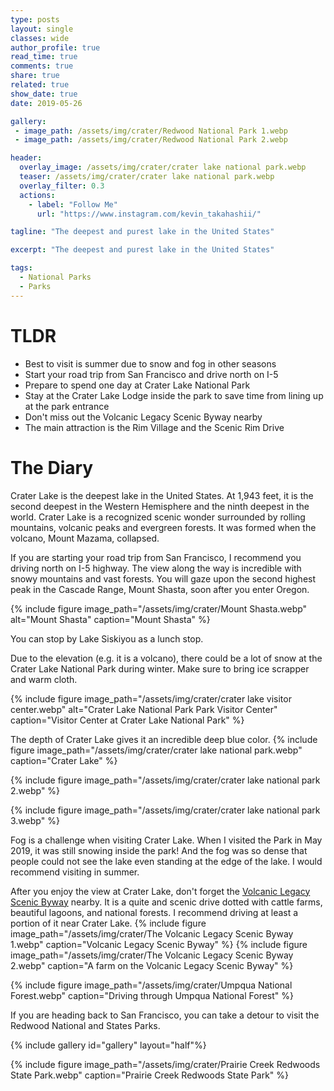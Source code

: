 ```yaml
---
type: posts
layout: single
classes: wide
author_profile: true
read_time: true
comments: true
share: true
related: true
show_date: true
date: 2019-05-26

gallery:
 - image_path: /assets/img/crater/Redwood National Park 1.webp
 - image_path: /assets/img/crater/Redwood National Park 2.webp

header:
  overlay_image: /assets/img/crater/crater lake national park.webp
  teaser: /assets/img/crater/crater lake national park.webp
  overlay_filter: 0.3
  actions:
    - label: "Follow Me"
      url: "https://www.instagram.com/kevin_takahashii/"

tagline: "The deepest and purest lake in the United States"

excerpt: "The deepest and purest lake in the United States"

tags:
  - National Parks
  - Parks
---
```


# TLDR
* Best to visit is summer due to snow and fog in other seasons
* Start your road trip from San Francisco and drive north on I-5
* Prepare to spend one day at Crater Lake National Park
* Stay at the Crater Lake Lodge inside the park to save time from lining up at the park entrance
* Don't miss out the Volcanic Legacy Scenic Byway nearby
* The main attraction is the Rim Village and the Scenic Rim Drive

# The Diary
Crater Lake is the deepest lake in the United States. At 1,943 feet, it is the second deepest in the Western Hemisphere and the ninth deepest in the world. Crater Lake is a recognized scenic wonder surrounded by rolling mountains, volcanic peaks and evergreen forests. It was formed when the volcano, Mount Mazama, collapsed.

If you are starting your road trip from San Francisco, I recommend you driving north on I-5 highway. The view along the way is incredible with snowy mountains and vast forests. You will gaze upon the second highest peak in the Cascade Range, Mount Shasta, soon after you enter Oregon.

{% include figure image_path="/assets/img/crater/Mount Shasta.webp" alt="Mount Shasta" caption="Mount Shasta" %}

You can stop by Lake Siskiyou as a lunch stop.

Due to the elevation (e.g. it is a volcano), there could be a lot of snow at the Crater Lake National Park during winter. Make sure to bring ice scrapper and warm cloth.

{% include figure image_path="/assets/img/crater/crater lake visitor center.webp" alt="Crater Lake National Park Park Visitor Center" caption="Visitor Center at Crater Lake National Park" %}

The depth of Crater Lake gives it an incredible deep blue color.
{% include figure image_path="/assets/img/crater/crater lake national park.webp" caption="Crater Lake" %}

{% include figure image_path="/assets/img/crater/crater lake national park 2.webp"  %}

{% include figure image_path="/assets/img/crater/crater lake national park 3.webp"  %}

Fog is a challenge when visiting Crater Lake. When I visited the Park in May 2019, it was still snowing inside the park! And the fog was so dense that people could not see the lake even standing at the edge of the lake. I would recommend visiting in summer.

After you enjoy the view at Crater Lake, don't forget the [Volcanic Legacy Scenic Byway](https://en.wikipedia.org/wiki/Volcanic_Legacy_Scenic_Byway) nearby. It is a quite and scenic drive dotted with cattle farms, beautiful lagoons, and national forests. I recommend driving at least a portion of it near Crater Lake.
{% include figure image_path="/assets/img/crater/The Volcanic Legacy Scenic Byway 1.webp" caption="Volcanic Legacy Scenic Byway" %}
{% include figure image_path="/assets/img/crater/The Volcanic Legacy Scenic Byway 2.webp" caption="A farm on the Volcanic Legacy Scenic Byway" %}



{% include figure image_path="/assets/img/crater/Umpqua National Forest.webp" caption="Driving through Umpqua National Forest" %}

If you are heading back to San Francisco, you can take a detour to visit the Redwood National and States Parks.

{% include gallery id="gallery" layout="half"%}

{% include figure image_path="/assets/img/crater/Prairie Creek Redwoods State Park.webp" caption="Prairie Creek Redwoods State Park" %}
